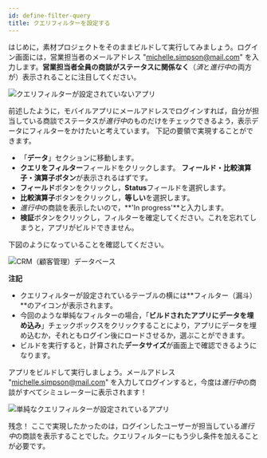 ```yaml
---
id: define-filter-query
title: クエリフィルターを設定する
---
```


はじめに，素材プロジェクトをそのままビルドして実行してみましょう。ログイン画面には，営業担当者のメールアドレス "michelle.simpson@mail.com" を入力します。**営業担当者全員の商談がステータスに関係なく**（*済*と*進行中*の両方が）表示されることに注目してください。

![クエリフィルターが設定されていないアプリ](assets/en/restricted-queries/ios-app-without-queries.png)

前述したように，モバイルアプリにメールアドレスでログインすれば，自分が担当している商談でステータスが*進行中*のものだけをチェックできるよう，表示データにフィルターをかけたいと考えています。 下記の要領で実現することができます。

* 「**データ**」セクションに移動します。
* **クエリをフィルター**フィールドをクリックします。 **フィールド・比較演算子・演算子ボタン**が表示されるはずです。
* **フィールド**ボタンをクリックし，**Status**フィールドを選択します。
* **比較演算子**ボタンをクリックし，**等しい**を選択します。
* *進行中*の商談を表示したいので，**&apos;In progress&apos;**と入力します。
* **検証**ボタンをクリックし，フィルターを確定してください。これを忘れてしまうと，アプリがビルドできません。

下図のようになっていることを確認してください。

![CRM（顧客管理）データベース](assets/en/restricted-queries/filterquery.png)<div class = "tips"> 

**注記**

* クエリフィルターが設定されているテーブルの横には**フィルター（漏斗）**のアイコンが表示されます。
* 今回のような単純なフィルターの場合，「**ビルドされたアプリにデータを埋め込み**」チェックボックスをクリックすることにより，アプリにデータを埋め込むか，それともログイン後にロードさせるか，選ぶことができます。
* ビルドを実行すると，計算された**データサイズ**が画面上で確認できるようになります。</div> 

アプリをビルドして実行しましょう。メールアドレス "michelle.simpson@mail.com" を入力してログインすると，今度は*進行中*の商談がすべてシミュレーターに表示されます！

![単純なクエリフィルターが設定されているアプリ](assets/en/restricted-queries/restrited-queries-basic-query.png)

残念！ ここで実現したかったのは，ログインしたユーザーが担当している*進行中*の商談を表示することでした。クエリフィルターにもう少し条件を加えることが必要です。